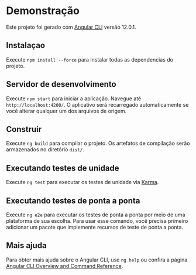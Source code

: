 # Demonstração

Este projeto foi gerado com [Angular CLI](https://github.com/angular/angular-cli) versão 12.0.1.

## Instalaçao

Execute `npm install --force` para instalar todas as dependencias do projeto.
## Servidor de desenvolvimento

Execute `npm start` para iniciar a aplicação. Navegue até `http://localhost:4200/`. O aplicativo será recarregado automaticamente se você alterar qualquer um dos arquivos de origem.

## Construir

Execute `ng build` para compilar o projeto. Os artefatos de compilação serão armazenados no diretório `dist/`.

## Executando testes de unidade

Execute `ng test` para executar os testes de unidade via [Karma](https://karma-runner.github.io).

## Executando testes de ponta a ponta

Execute `ng e2e` para executar os testes de ponta a ponta por meio de uma plataforma de sua escolha. Para usar esse comando, você precisa primeiro adicionar um pacote que implemente recursos de teste de ponta a ponta.

## Mais ajuda

Para obter mais ajuda sobre o Angular CLI, use `ng help` ou confira a página [Angular CLI Overview and Command Reference](https://angular.io/cli).
